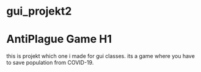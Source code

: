 # gui_projekt2
# AntiPlague Game H1
this is projekt which one i made for gui classes.
its a game where you have to save population from COVID-19.

